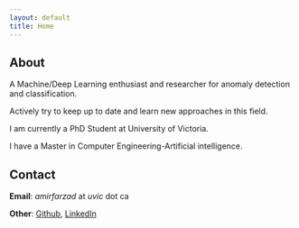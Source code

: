 ```yaml
---
layout: default
title: Home
---
```

## About

A Machine/Deep Learning enthusiast and researcher for anomaly detection and classification. 

Actively try to keep up to date and learn new approaches in this field.

I am currently a PhD Student at University of Victoria.

I have a Master in Computer Engineering-Artificial intelligence.

## Contact

**Email**: *amirfarzad* at *uvic* dot ca

**Other**: [Github](https://github.com/faamir), [LinkedIn](https://www.linkedin.com/in/amir-farzad-78930481/)
